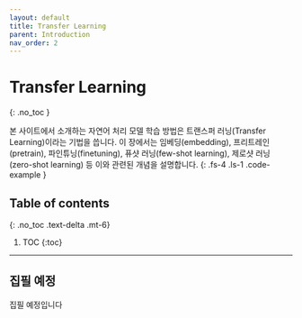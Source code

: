 ```yaml
---
layout: default
title: Transfer Learning
parent: Introduction
nav_order: 2
---
```


# Transfer Learning
{: .no_toc }

본 사이트에서 소개하는 자연어 처리 모델 학습 방법은 트랜스퍼 러닝(Transfer Learning)이라는 기법을 씁니다. 이 장에서는 임베딩(embedding), 프리트레인(pretrain), 파인튜닝(finetuning), 퓨샷 러닝(few-shot learning), 제로샷 러닝(zero-shot learning) 등 이와 관련된 개념을 설명합니다.
{: .fs-4 .ls-1 .code-example }

## Table of contents
{: .no_toc .text-delta .mt-6}

1. TOC
{:toc}

---

## 집필 예정

집필 예정입니다
